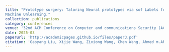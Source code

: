 ```yaml
---
title: "Prototype surgery: Taloring Neural prototypes via sof Labels for Eficient
Machine Unlearning."
collection: publications
category: conferences
venue: '32nd ACM Conference on Computer and communications Security (ACM CCS), Taipei, Taiwan.'
date: 2025-03
paperurl: 'http://academicpages.github.io/files/paper3.pdf'
citation: 'Gaoyang Liu, Xijie Wang, Zixiong Wang, Chen Wang, Ahmed m.Abdelmoniem, Desheng Wang.'
---
```

